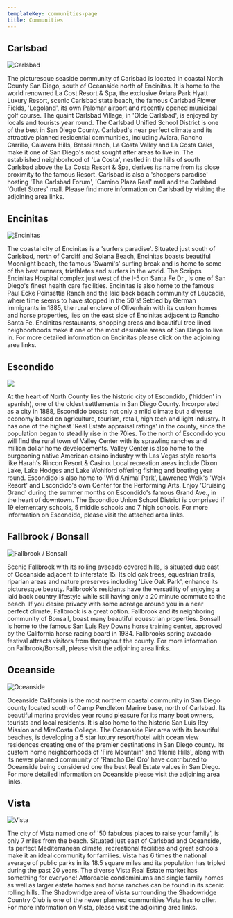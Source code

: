 ```yaml
---
templateKey: communities-page
title: Communities
---
```

## **Carlsbad**

![Carlsbad](/img/carlsbad_ca.v3.jpg "Carlsbad")

The picturesque seaside community of Carlsbad is located in coastal North County San Diego, south of Oceanside north of Encinitas.  It is home to the world renowned La Cost Resort & Spa, the exclusive Aviara Park Hyatt Luxury Resort, scenic Carlsbad state beach, the famous Carlsbad Flower Fields, 'Legoland', its own Palomar airport and recently opened municipal golf course.  The quaint Carlsbad Village, in 'Olde Carlsbad', is enjoyed by locals and tourists year round.  The Carlsbad Unified School District is one of the best in San Diego County.  Carlsbad's near perfect climate and its attractive planned residential communities, including Aviara, Rancho Carrillo, Calavera Hills, Bressi ranch, La Costa Valley and La Costa Oaks, make it one of San Diego's most sought after areas to live in.  The established neighborhood of 'La Costa', nestled in the hills of south Carlsbad above the La Costa Resort & Spa, derives its name from its close proximity to the famous Resort.  Carlsbad is also a 'shoppers paradise' hosting 'The Carlsbad Forum', 'Camino Plaza Real' mall and the Carlsbad 'Outlet Stores' mall.  Please find more information on Carlsbad by visiting the adjoining area links.

## **Encinitas**

![Encinitas](/img/downtown-encinitas_web.jpg "Encinitas")

The coastal city of Encinitas is a 'surfers paradise'.  Situated just south of Carlsbad, north of Cardiff and Solana Beach, Encinitas boasts beautiful Moonlight beach, the famous 'Swami's' surfing break and is home to some of the best runners, triathletes and surfers in the world.  The Scripps Encinitas Hospital complex just west of the I-5 on Santa Fe Dr., is one of San Diego's finest health care facilities.  Encinitas is also home to the famous Paul Ecke Poinsettia Ranch and the laid back beach community of Leucadia, where time seems to have stopped in the 50's!  Settled by German immigrants in 1885, the rural enclave of Olivenhain with its custom homes and horse properties, lies on the east side of Encinitas adjacent to Rancho Santa Fe.  Encinitas restaurants, shopping areas and beautiful tree lined neighborhoods make it one of the most desirable areas of San Diego to live in.  For more detailed information on Encinitas please click on the adjoining area links.

## **Escondido**

![](/img/escondido1.jpeg)

At the heart of North County lies the historic city of Escondido, ('hidden' in spanish), one of the oldest settlements in San Diego County.  Incorporated as a city in 1888, Escondido boasts not only a mild climate but a diverse economy based on agriculture, tourism, retail, high tech and light industry.  It has one of the highest 'Real Estate appraisal ratings' in the county, since the population began to steadily rise in the 70ies.  To the north of Escondido you will find the rural town of Valley Center with its sprawling ranches and million dollar home developements.  Valley Center is also home to the burgeoning native American casino industry with Las Vegas style resorts like Harah's Rincon Resort & Casino.  Local recreation areas include Dixon Lake, Lake Hodges and Lake Wohlford offering fishing and boating year round.  Escondido is also home to 'Wild Animal Park', Lawrence Welk's 'Welk Resort' and Escondido's own Center for the Performing Arts.  Enjoy 'Cruising Grand' during the summer months on Escondido's famous Grand Ave., in the heart of downtown.  The Escondido Union School District is comprised if 19 elementary schools, 5 middle schools and 7 high schools.  For more information on Escondido, please visit the attached area links.

## **Fallbrook / Bonsall**

![Fallbrook / Bonsall](/img/fallbrookcountryside.jpg "Fallbrook / Bonsall")

Scenic Fallbrook with its rolling avacado covered hills, is situated due east of Oceanside adjacent to interstate 15.  Its old oak trees, equestrian trails, riparian areas and nature preserves including 'Live Oak Park', enhance its picturesque beauty.  Fallbrook's residents have the versatility of enjoying a laid back country lifestyle while still having only a 20 minute commute to the beach.  If you desire privacy with some acreage around you in a near perfect climate, Fallbrook is a great option.  Fallbrook and its neighboring community of Bonsall, boast many beautiful equestrian properties.  Bonsall is home to the famous San Luis Rey Downs horse training center, approved by the California horse racing board in 1984.  Fallbrooks spring avacado festival attracts visitors from throughout the county.  For more information on Fallbrook/Bonsall, please visit the adjoining area links.

## **Oceanside**

![Oceanside](/img/oceanside1.jpg "Oceanside")

Oceanside California is the most northern coastal community in San Diego county located south of Camp Pendleton Marine base, north of Carlsbad.  Its beautiful marina provides year round pleasure for its many boat owners, tourists and local residents.  It is also home to the historic San Luis Rey Mission and MiraCosta College.  The Oceanside Pier area with its beautiful beaches, is developing a 5 star luxury resort/hotel with ocean view residences creating one of the premier destinations in San Diego county.  Its custom home neighborhoods of 'Fire Mountain' and 'Henie Hills', along with its newer planned community of 'Rancho Del Oro' have contributed to Oceanside being considered one the best Real Estate values in San Diego.  For more detailed information on Oceanside please visit the adjoining area links.

## **Vista**

![Vista](/img/vista.jpeg "Vista")

The city of Vista named one of '50 fabulous places to raise your family', is only 7 miles from the beach.  Situated just east of Carlsbad and Oceanside, its perfect Mediterranean climate, recreational facilities and great schools make it an ideal community for families.  Vista has 6 times the national average of public parks in its 18.5 square miles and its population has tripled during the past 20 years.  The diverse Vista Real Estate market has something for everyone!  Affordable condominiums and single family homes as well as larger estate homes and horse ranches can be found in its scenic rolling hills.  The Shadowridge area of Vista surrounding the Shadowridge Country Club is one of the newer planned communities Vista has to offer.  For more information on Vista, please visit the adjoining area links.
